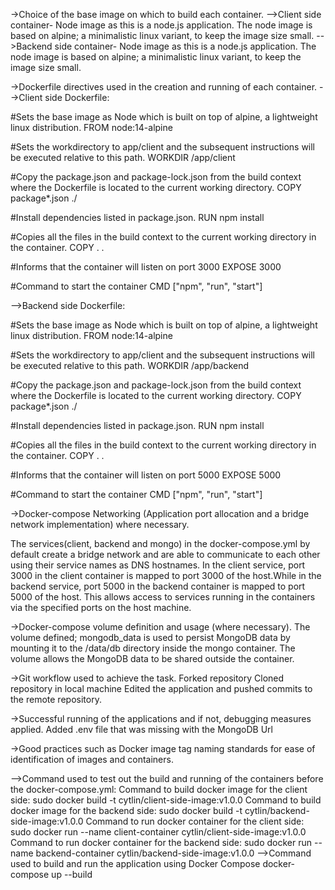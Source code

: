 ->Choice of the base image on which to build each container.
-->Client side container- Node image as this is a node.js application. The node image is based on alpine; a minimalistic linux variant, to keep the image size small.
-->Backend side container- Node image as this is a node.js application. The node image is based on alpine; a minimalistic linux variant, to keep the image size small.


->Dockerfile directives used in the creation and running of each container.
-->Client side Dockerfile:

#Sets the base image as Node which is built on top of alpine, a lightweight linux distribution.
FROM node:14-alpine

#Sets the workdirectory to app/client and the subsequent instructions will be executed relative to this path.
WORKDIR /app/client

#Copy the package.json and package-lock.json from the build context where the Dockerfile is located to the current working directory.
COPY package*.json ./

#Install dependencies listed in package.json.
RUN npm install

#Copies all the files in the build context to the current working directory in the container.
COPY . .

#Informs that the container will listen on port 3000
EXPOSE 3000

#Command to start the container
CMD ["npm", "run", "start"]

-->Backend side Dockerfile:

#Sets the base image as Node which is built on top of alpine, a lightweight linux distribution.
FROM node:14-alpine

#Sets the workdirectory to app/client and the subsequent instructions will be executed relative to this path.
WORKDIR /app/backend

#Copy the package.json and package-lock.json from the build context where the Dockerfile is located to the current working directory.
COPY package*.json ./

#Install dependencies listed in package.json.
RUN npm install

#Copies all the files in the build context to the current working directory in the container.
COPY . .

#Informs that the container will listen on port 5000
EXPOSE 5000

#Command to start the container
CMD ["npm", "run", "start"]


->Docker-compose Networking (Application port allocation and a bridge network implementation) where necessary.

The services(client, backend and mongo) in the docker-compose.yml by default create a bridge network and are able to communicate to each other using their service names as DNS hostnames.
In the client service, port 3000 in the client container is mapped to port 3000 of the host.While in the backend service, port 5000 in the backend container is mapped to port 5000 of the host. This allows access to services running in the containers via the specified ports on the host machine.

->Docker-compose volume definition and usage (where necessary).
The volume defined; mongodb_data is used to persist MongoDB data by mounting it to the /data/db directory inside the mongo container.
The volume allows the MongoDB data to be shared outside the container.


->Git workflow used to achieve the task.
Forked repository
Cloned repository in local machine
Edited the application and pushed commits to the remote repository.

->Successful running of the applications and if not, debugging measures applied.
Added .env file that was missing with the MongoDB Url


->Good practices such as Docker image tag naming standards for ease of identification of images and containers.

-->Command used to test out the build and running of the containers before the docker-compose.yml:
          Command to build docker image for the client side:
            sudo docker build -t cytlin/client-side-image:v1.0.0
          Command to build docker image for the backend side:
            sudo docker build -t cytlin/backend-side-image:v1.0.0
          Command to run docker container for the client side:
            sudo docker run --name client-container  cytlin/client-side-image:v1.0.0
          Command to run docker container for the backend side:
            sudo docker run --name backend-container cytlin/backend-side-image:v1.0.0
-->Command used to build and run the application using Docker Compose
            docker-compose up --build
